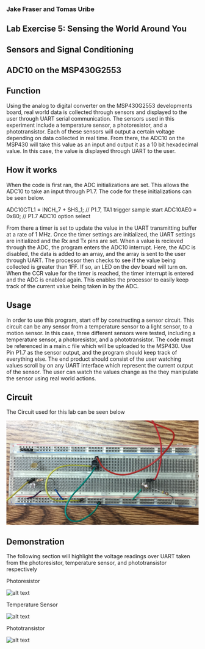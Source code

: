 
### Jake Fraser and Tomas Uribe

## Lab Exercise 5: Sensing the World Around You
## Sensors and Signal Conditioning 
## ADC10 on the MSP430G2553

## Function
Using the analog to digital converter on the MSP430G2553 developments board, real world data is collected through sensors and 
displayed to the user through UART serial communication. The sensors used in this experiment include a temperature sensor, 
a photoresistor, and a phototransistor. Each of these sensors will output a certain voltage depending on data collected in real time.
From there, the ADC10 on the MSP430 will take this value as an input and output it as a 10 bit hexadecimal value. In this case, the 
value is displayed through UART to the user. 

## How it works
When the code is first ran, the ADC initializations are set. This allows the ADC10 to take an input 
through P1.7. The code for these initializations can be seen below.

  ADC10CTL1 = INCH_7 + SHS_1;               // P1.7, TA1 trigger sample start
  ADC10AE0 = 0x80;                          // P1.7 ADC10 option select

From there a timer is set to update the value in the UART transmitting buffer at a rate of 1 MHz. Once the timer settings 
are initialized, the UART settings are initialized and the Rx and Tx pins are set. When a value is recieved through the ADC, the program
 enters the ADC10 interrupt. Here, the ADC is disabled, the data is added to an array, and the array is sent to the user through UART. The processor then checks to see
 if the value being collected is greater than 1FF. If so, an LED on the dev board will turn on. When the CCR value for the timer is reached,
 the timer interrupt is entered and the ADC is enabled again. This enables the processor to easily keep track of the current value
 being taken in by the ADC. 

## Usage
In order to use this program, start off by constructing a sensor circuit. This circuit can be any sensor from a temperature sensor to a light sensor, to a motion sensor.
 In this case, three different sensors were tested, including a temperature sensor, a photoresistor, and a phototransistor. 
The code must be referenced in a main.c file which will be uploaded to the MSP430. Use Pin P1.7 as the sensor output, and the program should keep track of everything else.
 The end product should consist of the user watching values scroll by on any UART interface which represent the current output of the sensor. 
 The user can watch the values change as the they manipulate the sensor using real world actions. 
 
## Circuit 
 
The Circuit used for this lab can be seen below 

![alt text](https://github.com/tomasu10/Embedded-Projects/blob/master/IntrotoEmbedded-Lab5/Sensors%20and%20Signal%20Conditioning/All%20three%20circuits.jpg)

## Demonstration

The following section will highlight the voltage readings over UART taken from the photoresistor, temperature sensor, and phototransistor respectively

Photoresistor 

![alt text](https://github.com/tomasu10/Embedded-Projects/blob/master/IntrotoEmbedded-Lab5/Sensors%20and%20Signal%20Conditioning/Photoresistor%20GIF.gif)

Temperature Sensor
 
![alt text](https://github.com/tomasu10/Embedded-Projects/blob/master/IntrotoEmbedded-Lab5/Sensors%20and%20Signal%20Conditioning/Temperature%20Sensor%20GIF.gif)

Phototransistor 

![alt text](https://github.com/tomasu10/Embedded-Projects/blob/master/IntrotoEmbedded-Lab5/Sensors%20and%20Signal%20Conditioning/Phototransistor%20GIF.gif)
 
 
